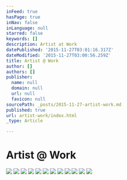 ```yaml
---
inFeed: true
hasPage: true
inNav: false
inLanguage: null
starred: false
keywords: []
description: Artist at Work
datePublished: '2015-11-27T03:01:16.317Z'
dateModified: '2015-11-27T03:00:56.259Z'
title: Artist @ Work
author: []
authors: []
publisher:
  name: null
  domain: null
  url: null
  favicon: null
sourcePath: _posts/2015-11-27-artist-work.md
published: true
url: artist-work/index.html
_type: Article

---
```

# Artist @ Work
![](https://the-grid-user-content.s3-us-west-2.amazonaws.com/b9d996fb-49da-4614-b832-33bea8fb5541.jpg)
![](https://the-grid-user-content.s3-us-west-2.amazonaws.com/545fd2a4-a963-4406-856a-afa1893e236c.jpg)
![](https://the-grid-user-content.s3-us-west-2.amazonaws.com/0471b66c-c1a5-4896-9062-69dcfd8dfc32.jpg)
![](https://the-grid-user-content.s3-us-west-2.amazonaws.com/dd2e3421-f216-447b-bc42-b9e03441149d.jpg)
![](https://the-grid-user-content.s3-us-west-2.amazonaws.com/42f26c07-8ffa-47ee-9947-4288c32f94a4.jpg)
![](https://the-grid-user-content.s3-us-west-2.amazonaws.com/63a15f15-b7a4-4de1-8640-ea8282d55fbb.jpg)
![](https://the-grid-user-content.s3-us-west-2.amazonaws.com/a047dc6e-73c2-4e56-a464-07a9f754c7d6.jpg)
![](https://the-grid-user-content.s3-us-west-2.amazonaws.com/824c26d0-d54d-4c7c-a68c-daf90f662784.jpg)
![](https://the-grid-user-content.s3-us-west-2.amazonaws.com/f7cfdb55-326e-4386-9442-4fd56d88ced4.jpg)
![](https://the-grid-user-content.s3-us-west-2.amazonaws.com/14ecc187-9e6e-484d-bd3e-396c023ffc85.jpg)
![](https://the-grid-user-content.s3-us-west-2.amazonaws.com/98ecb57b-b64b-4588-8871-da5cc0bbe2d1.jpg)
![](https://the-grid-user-content.s3-us-west-2.amazonaws.com/5dad5141-7292-49e5-993d-30ccefbbc2d7.jpg)